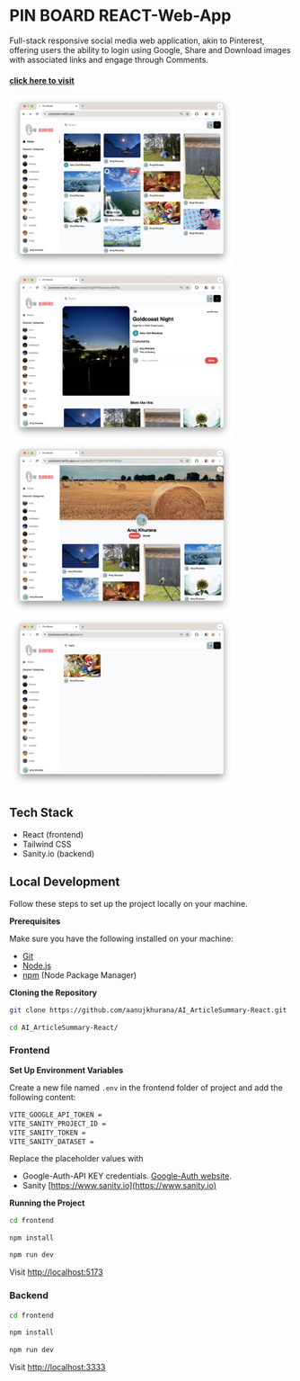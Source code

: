 # PIN BOARD REACT-Web-App
Full-stack responsive social media web application, akin to Pinterest, offering users the ability to login using Google, Share and Download images with associated links and engage through Comments. 
#### [click here to visit](https://pinsboard.netlify.app)

<div align="left">
    <img src="/screenshots/img4.png" width="400px"</img>
    <img src="/screenshots/img3.png" width="400px"</img>
    <img src="/screenshots/img2.png" width="400px"</img>
    <img src="/screenshots/img1.png" width="400px"</img>
</div>


## Tech Stack

- React (frontend)
- Tailwind CSS
- Sanity.io (backend)


## Local Development
Follow these steps to set up the project locally on your machine.

**Prerequisites**

Make sure you have the following installed on your machine:

- [Git](https://git-scm.com/)
- [Node.js](https://nodejs.org/en)
- [npm](https://www.npmjs.com/) (Node Package Manager)

**Cloning the Repository**

```bash
git clone https://github.com/aanujkhurana/AI_ArticleSummary-React.git
```
```bash
cd AI_ArticleSummary-React/
```


### Frontend

**Set Up Environment Variables**

Create a new file named `.env` in the frontend folder of project and add the following content:

```env
VITE_GOOGLE_API_TOKEN = 
VITE_SANITY_PROJECT_ID = 
VITE_SANITY_TOKEN =  
VITE_SANITY_DATASET = 
```

Replace the placeholder values with  
- Google-Auth-API KEY credentials. [Google-Auth website](https://console.cloud.google.com/apis).
- Sanity [https://www.sanity.io](https://www.sanity.io)

**Running the Project**

```bash
cd frontend
```
```bash
npm install
```
```bash
npm run dev
```
Visit [http://localhost:5173](http://localhost:5173)

### Backend

```bash
cd frontend
```
```bash
npm install
```
```bash
npm run dev
```
Visit [http://localhost:3333](http://localhost:3333)

